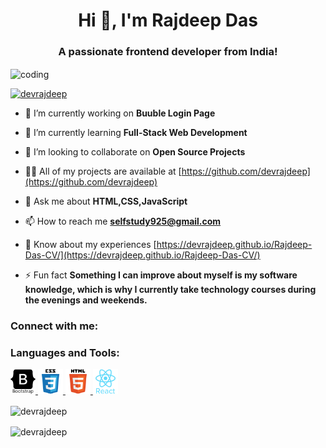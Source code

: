 <h1 align="center">Hi 👋, I'm Rajdeep Das</h1>
<h3 align="center">A passionate frontend developer from India!</h3>
<img align="center" alt="coding" width="400" src="https://i.pinimg.com/originals/e8/f4/53/e8f453469a3ec97ecd354df465d73913.gif">

<p align="left"> <a href="https://github.com/ryo-ma/github-profile-trophy"><img src="https://github-profile-trophy.vercel.app/?username=devrajdeep" alt="devrajdeep" /></a> </p>

- 🔭 I’m currently working on **Buuble Login Page**

- 🌱 I’m currently learning **Full-Stack Web Development**

- 👯 I’m looking to collaborate on **Open Source Projects**

- 👨‍💻 All of my projects are available at [https://github.com/devrajdeep](https://github.com/devrajdeep)

- 💬 Ask me about **HTML,CSS,JavaScript**

- 📫 How to reach me **selfstudy925@gmail.com**

- 📄 Know about my experiences [https://devrajdeep.github.io/Rajdeep-Das-CV/](https://devrajdeep.github.io/Rajdeep-Das-CV/)

- ⚡ Fun fact **Something I can improve about myself is my software knowledge, which is why I currently take technology courses during the evenings and weekends.**

<h3 align="left">Connect with me:</h3>
<p align="left">
</p>

<h3 align="left">Languages and Tools:</h3>
<p align="left"> <a href="https://getbootstrap.com" target="_blank" rel="noreferrer"> <img src="https://raw.githubusercontent.com/devicons/devicon/master/icons/bootstrap/bootstrap-plain-wordmark.svg" alt="bootstrap" width="40" height="40"/> </a> <a href="https://www.w3schools.com/css/" target="_blank" rel="noreferrer"> <img src="https://raw.githubusercontent.com/devicons/devicon/master/icons/css3/css3-original-wordmark.svg" alt="css3" width="40" height="40"/> </a> <a href="https://www.w3.org/html/" target="_blank" rel="noreferrer"> <img src="https://raw.githubusercontent.com/devicons/devicon/master/icons/html5/html5-original-wordmark.svg" alt="html5" width="40" height="40"/> </a> <a href="https://reactjs.org/" target="_blank" rel="noreferrer"> <img src="https://raw.githubusercontent.com/devicons/devicon/master/icons/react/react-original-wordmark.svg" alt="react" width="40" height="40"/> </a> </p>

<p><img align="center" src="https://github-readme-stats.vercel.app/api/top-langs?username=devrajdeep&show_icons=true&locale=en&layout=compact" alt="devrajdeep" /></p>

<p><img align="center" src="https://github-readme-streak-stats.herokuapp.com/?user=devrajdeep&" alt="devrajdeep" /></p>

